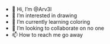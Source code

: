 - 👋 Hi, I’m @Arv3l
- 👀 I’m interested in drawing
- 🌱 I’m currently learning coloring
- 💞️ I’m looking to collaborate on no one
- 📫 How to reach me go away

<!---
Arv3l/Arv3l is a ✨ special ✨ repository because its `README.md` (this file) appears on your GitHub profile.
You can click the Preview link to take a look at your changes.
--->
